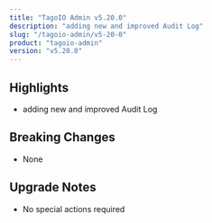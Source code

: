 ```yaml
---
title: "TagoIO Admin v5.20.0"
description: "adding new and improved Audit Log"
slug: "/tagoio-admin/v5-20-0"
product: "tagoio-admin"
version: "v5.20.0"
---
```


## Highlights

- adding new and improved Audit Log

## Breaking Changes

- None

## Upgrade Notes

- No special actions required
